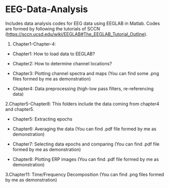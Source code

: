 # EEG-Data-Analysis

Includes data analysis codes for EEG data using EEGLAB in Matlab. Codes are formed by following the tutorials of SCCN (https://sccn.ucsd.edu/wiki/EEGLAB#The_EEGLAB_Tutorial_Outline).

1. Chapter1-Chapter-4:
  * Chapter1: How to load data to EEGLAB?
  
  * Chapter2: How to determine channel locations?
  
  * Chapter3: Plotting channel spectra and maps (You can find some .png files formed by me as demonstration)
  
  * Chapter4: Data preprocessing (high-low pass filters, re-referencing data)
  
2.Chapter5-Chapter8: This folders include the data coming from chapter4 and chapter5.
 * Chapter5: Extracting epochs
 
 * Chapter6: Averaging the data (You can find .pdf file formed by me as demonstration)
 
 * Chapter7: Selecting data epochs and comparing (You can find .pdf file formed by me as demonstration)
 
 * Chapter8: Plotting ERP images (You can find .pdf file formed by me as demonstration)
 
 3.Chapter11: Time/Frequency Decomposition (You can find .png files formed by me as demonstration)
